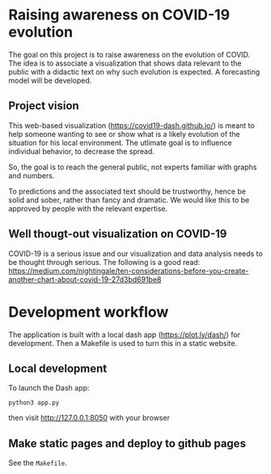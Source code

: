 # Raising awareness on COVID-19 evolution

The goal on this project is to raise awareness on the evolution of COVID.
The idea is to associate a visualization that shows data relevant to the
public with a didactic text on why such evolution is expected. A
forecasting model will be developed. 

## Project vision

This web-based visualization (https://covid19-dash.github.io/) is meant
to help someone wanting to see or show what is a likely evolution of the
situation for his local environment. The utlimate goal is to influence
individual behavior, to decrease the spread.

So, the goal is to reach the general public, not experts familiar with
graphs and numbers.

To predictions and the associated text should be trustworthy, hence be
solid and sober, rather than fancy and dramatic. We would like this to be
approved by people with the relevant expertise.

## Well thougt-out visualization on COVID-19

COVID-19 is a serious issue and our visualization and data analysis needs
to be thought through serious. The following is a good read:
https://medium.com/nightingale/ten-considerations-before-you-create-another-chart-about-covid-19-27d3bd691be8

# Development workflow

The application is built with a local dash app (https://plot.ly/dash/)
for development. Then a Makefile is used to turn this in a static
website.

## Local development

To launch the Dash app:

```
python3 app.py
```

then visit http://127.0.0.1:8050 with your browser

## Make static pages and deploy to github pages

See the `Makefile`.
